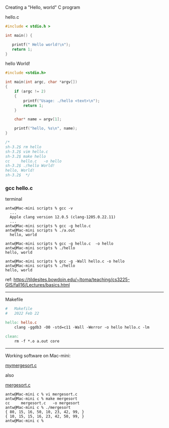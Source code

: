 
Creating a "Hello, world" C program

hello.c
``` c
#include < stdio.h >

int main() {

   printf(" Hello world!\n");
   return 1; 
}
```
hello World!
``` c
#include <stdio.h>

int main(int argc, char *argv[])
{
    if (argc != 2)
    {
        printf("Usage: ./hello <text>\n");
        return 1;
    }

    char* name = argv[1];

    printf("hello, %s\n", name);
}

/*
sh-3.2$ rm hello
sh-3.2$ vim hello.c
sh-3.2$ make hello
cc     hello.c   -o hello
sh-3.2$ ./hello World!
hello, World!
sh-3.2$  */
```

### gcc hello.c
terminal
``` console
antw@Mac-mini scripts % gcc -v  
  ...
  Apple clang version 12.0.5 (clang-1205.0.22.11)
  ...
antw@Mac-mini scripts % gcc -g hello.c
antw@Mac-mini scripts % ./a.out
  hello, world
  
antw@Mac-mini scripts % gcc -g hello.c  -o hello
antw@Mac-mini scripts % ./hello
hello, world

antw@Mac-mini scripts % gcc -g -Wall hello.c -o hello
antw@Mac-mini scripts % ./hello                      
hello, world
```

ref: https://tildesites.bowdoin.edu/~ltoma/teaching/cs3225-GIS/fall16/Lectures/basics.html

---
Makefile
``` Makefile
#   Makefile
#   2022 Feb 22

hello: hello.c
	clang -ggdb3 -O0 -std=c11 -Wall -Werror -o hello hello.c -lm

clean:
	rm -f *.o a.out core
```


---
Working software on Mac-mini:

[mymergesort.c](/pset3/hackerfind/mymergesort.c)

also

[mergesort.c](/pset3/hackerfind/mergesort.c)
``` console
antw@Mac-mini c % vi mergesort.c
antw@Mac-mini c % make mergesort
cc     mergesort.c   -o mergesort
antw@Mac-mini c % ./mergesort
{ 80, 15, 16, 50, 10, 23, 42, 99, }
{ 10, 15, 15, 16, 23, 42, 50, 99, }
antw@Mac-mini c % 
```

